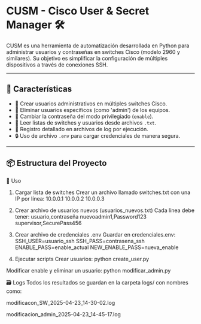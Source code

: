# CUSM - Cisco User & Secret Manager 🛠️

CUSM es una herramienta de automatización desarrollada en Python para administrar usuarios y contraseñas en switches Cisco (modelo 2960 y similares). Su objetivo es simplificar la configuración de múltiples dispositivos a través de conexiones SSH.

---

## 🚀 Características

- 🔐 Crear usuarios administrativos en múltiples switches Cisco.
- 🔄 Eliminar usuarios específicos (como 'admin') de los equipos.
- 🔑 Cambiar la contraseña del modo privilegiado (`enable`).
- 📁 Leer listas de switches y usuarios desde archivos `.txt`.
- 🧪 Registro detallado en archivos de log por ejecución.
- 🔒 Uso de archivo `.env` para cargar credenciales de manera segura.

---

## 📦 Estructura del Proyecto

🔧 Uso
1. Cargar lista de switches
Crear un archivo llamado switches.txt con una IP por línea:
10.0.0.1
10.0.0.2
10.0.0.3


2. Crear archivo de usuarios nuevos (usuarios_nuevos.txt)
Cada línea debe tener:
usuario,contraseña
nuevoadmin1,Password123
supervisor,SecurePass456

3. Crear archivo de credenciales .env
Guardar en credenciales.env:
SSH_USER=usuario_ssh
SSH_PASS=contrasena_ssh
ENABLE_PASS=enable_actual
NEW_ENABLE_PASS=nueva_enable

4. Ejecutar scripts
Crear usuarios:
python create_user.py

Modificar enable y eliminar un usuario:
python modificar_admin.py

🗃️ Logs
Todos los resultados se guardan en la carpeta logs/ con nombres como:

modificacon_SW_2025-04-23_14-30-02.log

modificacion_admin_2025-04-23_14-45-17.log


